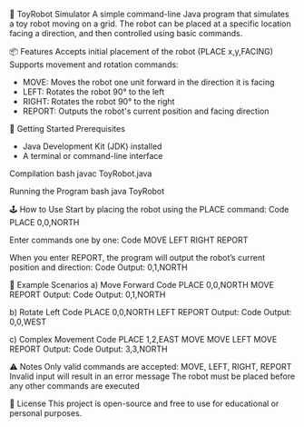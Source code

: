 🤖 ToyRobot Simulator
A simple command-line Java program that simulates a toy robot moving on a grid. The robot can be placed at a specific location facing a direction, and then controlled using basic commands.

📦 Features
Accepts initial placement of the robot (PLACE x,y,FACING)
Supports movement and rotation commands:

- MOVE: Moves the robot one unit forward in the direction it is facing
- LEFT: Rotates the robot 90° to the left
- RIGHT: Rotates the robot 90° to the right
- REPORT: Outputs the robot's current position and facing direction

🚀 Getting Started
Prerequisites

- Java Development Kit (JDK) installed
- A terminal or command-line interface

Compilation bash
javac ToyRobot.java

Running the Program bash
java ToyRobot

🕹️ How to Use
Start by placing the robot using the PLACE command:
Code
PLACE 0,0,NORTH

Enter commands one by one:
Code
MOVE
LEFT
RIGHT
REPORT

When you enter REPORT, the program will output the robot’s current position and direction:
Code
Output: 0,1,NORTH

📘 Example Scenarios
a) Move Forward
Code
PLACE 0,0,NORTH
MOVE
REPORT
Output:
Code
Output: 0,1,NORTH

b) Rotate Left
Code
PLACE 0,0,NORTH
LEFT
REPORT
Output:
Code
Output: 0,0,WEST

c) Complex Movement
Code
PLACE 1,2,EAST
MOVE
MOVE
LEFT
MOVE
REPORT
Output:
Code
Output: 3,3,NORTH

⚠️ Notes
Only valid commands are accepted: MOVE, LEFT, RIGHT, REPORT
Invalid input will result in an error message
The robot must be placed before any other commands are executed

📄 License
This project is open-source and free to use for educational or personal purposes.
